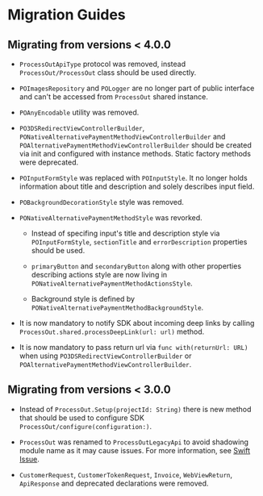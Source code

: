 # Migration Guides

## Migrating from versions < 4.0.0

- `ProcessOutApiType` protocol was removed, instead ``ProcessOut/ProcessOut`` class should be used directly.

- `POImagesRepository` and `POLogger` are no longer part of public interface and can't be accessed from `ProcessOut`
shared instance.

- `POAnyEncodable` utility was removed.

- ``PO3DSRedirectViewControllerBuilder``, ``PONativeAlternativePaymentMethodViewControllerBuilder`` and
``POAlternativePaymentMethodViewControllerBuilder`` should be created via init and configured with instance methods.
Static factory methods were deprecated.

- ``POInputFormStyle`` was replaced with ``POInputStyle``. It no longer holds information about title and description
and solely describes input field.

- `POBackgroundDecorationStyle` style was removed.

- ``PONativeAlternativePaymentMethodStyle`` was revorked.

    - Instead of specifing input's title and description style via `POInputFormStyle`, `sectionTitle` and
`errorDescription` properties should be used.

    - `primaryButton` and `secondaryButton` along with other properties describing actions style are now living in
`PONativeAlternativePaymentMethodActionsStyle`.

    - Background style is defined by ``PONativeAlternativePaymentMethodBackgroundStyle``.

-  It is now mandatory to notify SDK about incoming deep links by calling `ProcessOut.shared.processDeepLink(url: url)`
method.

- It is now mandatory to pass return url via `func with(returnUrl: URL)` when using ``PO3DSRedirectViewControllerBuilder``
or ``POAlternativePaymentMethodViewControllerBuilder``.

## Migrating from versions < 3.0.0

- Instead of `ProcessOut.Setup(projectId: String)` there is new method that should be used to configure
SDK ``ProcessOut/configure(configuration:)``.

- `ProcessOut` was renamed to ``ProcessOutLegacyApi`` to avoid shadowing module name as it may cause issues. For more
information, see [Swift Issue](https://github.com/apple/swift/issues/56573).

- `CustomerRequest`, `CustomerTokenRequest`, `Invoice`, `WebViewReturn`, `ApiResponse` and deprecated declarations
were removed.
